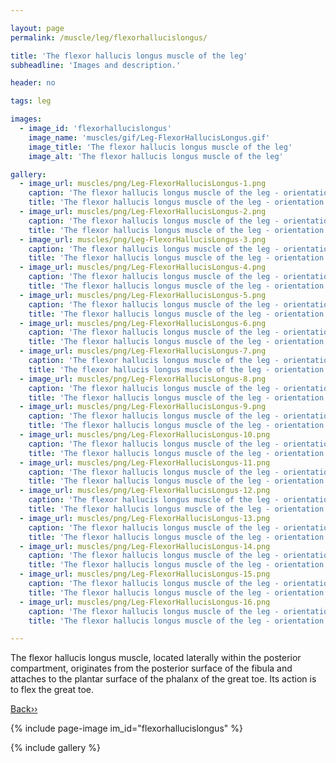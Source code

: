 ```yaml
---

layout: page
permalink: /muscle/leg/flexorhallucislongus/

title: 'The flexor hallucis longus muscle of the leg'
subheadline: 'Images and description.'

header: no

tags: leg

images:
  - image_id: 'flexorhallucislongus'
    image_name: 'muscles/gif/Leg-FlexorHallucisLongus.gif'
    image_title: 'The flexor hallucis longus muscle of the leg'
    image_alt: 'The flexor hallucis longus muscle of the leg' 

gallery:
  - image_url: muscles/png/Leg-FlexorHallucisLongus-1.png
    caption: 'The flexor hallucis longus muscle of the leg - orientation 1'
    title: 'The flexor hallucis longus muscle of the leg - orientation 1'
  - image_url: muscles/png/Leg-FlexorHallucisLongus-2.png
    caption: 'The flexor hallucis longus muscle of the leg - orientation 2'
    title: 'The flexor hallucis longus muscle of the leg - orientation 2'
  - image_url: muscles/png/Leg-FlexorHallucisLongus-3.png
    caption: 'The flexor hallucis longus muscle of the leg - orientation 3'
    title: 'The flexor hallucis longus muscle of the leg - orientation 3'
  - image_url: muscles/png/Leg-FlexorHallucisLongus-4.png
    caption: 'The flexor hallucis longus muscle of the leg - orientation 4'
    title: 'The flexor hallucis longus muscle of the leg - orientation 4'
  - image_url: muscles/png/Leg-FlexorHallucisLongus-5.png
    caption: 'The flexor hallucis longus muscle of the leg - orientation 5'
    title: 'The flexor hallucis longus muscle of the leg - orientation 5'
  - image_url: muscles/png/Leg-FlexorHallucisLongus-6.png
    caption: 'The flexor hallucis longus muscle of the leg - orientation 6'
    title: 'The flexor hallucis longus muscle of the leg - orientation 6'
  - image_url: muscles/png/Leg-FlexorHallucisLongus-7.png
    caption: 'The flexor hallucis longus muscle of the leg - orientation 7'
    title: 'The flexor hallucis longus muscle of the leg - orientation 7'
  - image_url: muscles/png/Leg-FlexorHallucisLongus-8.png
    caption: 'The flexor hallucis longus muscle of the leg - orientation 8'
    title: 'The flexor hallucis longus muscle of the leg - orientation 8'
  - image_url: muscles/png/Leg-FlexorHallucisLongus-9.png
    caption: 'The flexor hallucis longus muscle of the leg - orientation 9'
    title: 'The flexor hallucis longus muscle of the leg - orientation 9'
  - image_url: muscles/png/Leg-FlexorHallucisLongus-10.png
    caption: 'The flexor hallucis longus muscle of the leg - orientation 10'
    title: 'The flexor hallucis longus muscle of the leg - orientation 10'
  - image_url: muscles/png/Leg-FlexorHallucisLongus-11.png
    caption: 'The flexor hallucis longus muscle of the leg - orientation 11'
    title: 'The flexor hallucis longus muscle of the leg - orientation 11'
  - image_url: muscles/png/Leg-FlexorHallucisLongus-12.png
    caption: 'The flexor hallucis longus muscle of the leg - orientation 12'
    title: 'The flexor hallucis longus muscle of the leg - orientation 12'
  - image_url: muscles/png/Leg-FlexorHallucisLongus-13.png
    caption: 'The flexor hallucis longus muscle of the leg - orientation 13'
    title: 'The flexor hallucis longus muscle of the leg - orientation 13'
  - image_url: muscles/png/Leg-FlexorHallucisLongus-14.png
    caption: 'The flexor hallucis longus muscle of the leg - orientation 14'
    title: 'The flexor hallucis longus muscle of the leg - orientation 14'
  - image_url: muscles/png/Leg-FlexorHallucisLongus-15.png
    caption: 'The flexor hallucis longus muscle of the leg - orientation 15'
    title: 'The flexor hallucis longus muscle of the leg - orientation 15'
  - image_url: muscles/png/Leg-FlexorHallucisLongus-16.png
    caption: 'The flexor hallucis longus muscle of the leg - orientation 16'
    title: 'The flexor hallucis longus muscle of the leg - orientation 16'

---
```


The flexor hallucis longus muscle, located laterally within the posterior compartment, originates from the posterior surface of the fibula and attaches to the plantar surface of the phalanx of the great toe. Its action is to flex the great toe.

[Back››](/muscle/leg/)

{% include page-image im_id="flexorhallucislongus" %}

{% include gallery %}

